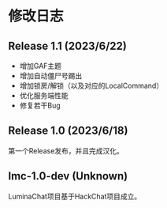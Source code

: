 # 修改日志
## Release 1.1 (2023/6/22)
 - 增加GAF主题
 - 增加自动僵尸号踢出
 - 增加锁房/解锁（以及对应的LocalCommand）
 - 优化服务端性能
 - 修复若干Bug

## Release 1.0 (2023/6/18)
第一个Release发布，并且完成汉化。

## lmc-1.0-dev (Unknown)
LuminaChat项目基于HackChat项目成立。

